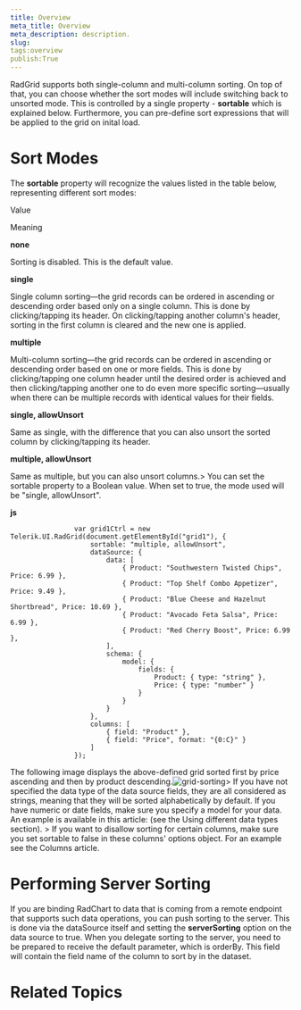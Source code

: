 ```yaml
---
title: Overview
meta_title: Overview
meta_description: description.
slug: 
tags:overview
publish:True
---
```



RadGrid supports both single-column and multi-column sorting. On top of that, you can choose whether the sort modes will include switching back to unsorted
				mode. This is controlled by a single property - __sortable__ which is explained below. Furthermore, you can pre-define sort expressions
				that will be applied to the grid on inital load.
			

# Sort Modes

The __sortable__ property will recognize the values listed in the table below, representing different sort modes:
				

Value

Meaning

__none__

Sorting is disabled. This is the default value.

__single__

Single column sorting—the grid records can be ordered in ascending or descending order based only on a single column. This is done by
								clicking/tapping its header. On clicking/tapping another column's header, sorting in the first column is cleared and the new one is applied.
							

__multiple__

Multi-column sorting—the grid records can be ordered in ascending or descending order based on one or more fields. This is done
								by clicking/tapping one column header until the desired order is achieved and then clicking/tapping another one to do even more specific
								sorting—usually when there can be multiple records with identical values for their fields.
							

__single, allowUnsort__

Same as single, with the difference that you can also unsort the sorted column by clicking/tapping its header.

__multiple, allowUnsort__

Same as multiple, but you can also unsort columns.>
						You can set the <legacyBold xmlns="http://ddue.schemas.microsoft.com/authoring/2003/5">sortable</legacyBold> property to a Boolean value. When set to true, the mode used will be
						"single, allowUnsort".
					


 __js__
    


					var grid1Ctrl = new Telerik.UI.RadGrid(document.getElementById("grid1"), {
						sortable: "multiple, allowUnsort",
						dataSource: {
							data: [
								{ Product: "Southwestern Twisted Chips", Price: 6.99 },
								{ Product: "Top Shelf Combo Appetizer", Price: 9.49 },
								{ Product: "Blue Cheese and Hazelnut Shortbread", Price: 10.69 },
								{ Product: "Avocado Feta Salsa", Price: 6.99 },
								{ Product: "Red Cherry Boost", Price: 6.99 },
							],
							schema: {
								model: {
									fields: {
										Product: { type: "string" },
										Price: { type: "number" }
									}
								}
							}
						},
						columns: [
							{ field: "Product" },
							{ field: "Price", format: "{0:C}" }
						]
					});



The following image displays the above-defined grid sorted first by price ascending and then by product descending.![grid-sorting](../Media/Controls\Grid\grid-sorting.png)>
						If you have not specified the data type of the data source fields, they are all considered as strings, meaning that they will be
						sorted alphabetically by default. If you have numeric or date fields, make sure you specify a model for your data. An example is available in this article:
						<link xlink:href="fb1a1e88-99a3-4a08-9206-18f241fd3f72" xmlns:xlink="http://www.w3.org/1999/xlink" xmlns="http://ddue.schemas.microsoft.com/authoring/2003/5" /> (see the <legacyItalic xmlns="http://ddue.schemas.microsoft.com/authoring/2003/5">Using different data types</legacyItalic> section).
					>
						If you want to disallow sorting for certain columns, make sure you set <legacyBold xmlns="http://ddue.schemas.microsoft.com/authoring/2003/5">sortable</legacyBold> to <legacyItalic xmlns="http://ddue.schemas.microsoft.com/authoring/2003/5">false</legacyItalic> in
						these columns' options object. For an example see the <link xlink:href="fbb96399-dfbe-4826-ac0f-c5d6e698f244" xmlns:xlink="http://www.w3.org/1999/xlink" xmlns="http://ddue.schemas.microsoft.com/authoring/2003/5">Columns</link> article.
					

# Performing Server Sorting

If you are binding RadChart to data that is coming from a remote endpoint that supports such data operations, you can push sorting to the
					server. This is done via the dataSource itself and setting the __serverSorting__ option on the data source to true. When you
					delegate sorting to the server,	you need to be prepared to receive the default parameter, which is orderBy. This field will contain the field name
					of the column to sort by in the dataset.
				

# Related Topics
